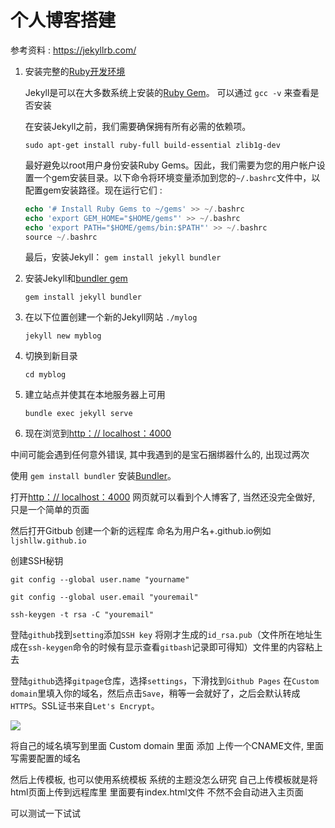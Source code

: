 # 							个人博客搭建 

参考资料	:	<https://jekyllrb.com/>

1. 安装完整的[Ruby开发环境](https://jekyllrb.com/docs/installation/)

   Jekyll是可以在大多数系统上安装的[Ruby Gem](https://jekyllrb.com/docs/ruby-101/#gems)。 可以通过 `gcc -v` 来查看是否安装

   

   在安装Jekyll之前，我们需要确保拥有所有必需的依赖项。

   ` sudo apt-get install ruby-full build-essential zlib1g-dev `

   最好避免以root用户身份安装Ruby Gems。因此，我们需要为您的用户帐户设置一个gem安装目录。以下命令将环境变量添加到您的`~/.bashrc`文件中，以配置gem安装路径。现在运行它们 : 

   ```php
   echo '# Install Ruby Gems to ~/gems' >> ~/.bashrc
   echo 'export GEM_HOME="$HOME/gems"' >> ~/.bashrc
   echo 'export PATH="$HOME/gems/bin:$PATH"' >> ~/.bashrc
   source ~/.bashrc
   ```

   最后，安装Jekyll： `gem install jekyll bundler` 

   

2. 安装Jekyll和[bundler ](https://jekyllrb.com/docs/ruby-101/#bundler)[gem](https://jekyllrb.com/docs/ruby-101/#gems) 

   ` gem install jekyll bundler `

   

3. 在以下位置创建一个新的Jekyll网站 `./mylog` 

   `jekyll new myblog` 

4. 切换到新目录

   `cd myblog` 

5. 建立站点并使其在本地服务器上可用

   ` bundle exec jekyll serve ` 

6. 现在浏览到[http：// localhost：4000](http://localhost:4000/)



中间可能会遇到任何意外错误, 其中我遇到的是宝石捆绑器什么的, 出现过两次  

使用 ` gem install bundler ` 安装[Bundler](https://rubygems.org/gems/bundler)。



打开[http：// localhost：4000](http://localhost:4000/) 网页就可以看到个人博客了, 当然还没完全做好, 只是一个简单的页面

然后打开Gitbub  创建一个新的远程库	 命名为用户名+.github.io例如`ljshllw.github.io` 



创建SSH秘钥

`git config --global user.name "yourname"` 

`git config --global user.email "youremail"`

`ssh-keygen -t rsa -C "youremail"` 

登陆`github`找到`setting`添加`SSH key` 将刚才生成的`id_rsa.pub`（文件所在地址生成在`ssh-keygen`命令的时候有显示查看`gitbash`记录即可得知）文件里的内容粘上去



登陆`github`选择`gitpage`仓库，选择`settings`，下滑找到`Github Pages` 在`Custom domain`里填入你的域名，然后点击`Save`，稍等一会就好了，之后会默认转成`HTTPS`。SSL证书来自`Let's Encrypt`。



![](https://img2018.cnblogs.com/blog/1425720/201905/1425720-20190509225543111-1134636955.png)

将自己的域名填写到里面 Custom domain 里面  添加  上传一个CNAME文件, 里面写需要配置的域名  



然后上传模板, 也可以使用系统模板 系统的主题没怎么研究   自己上传模板就是将html页面上传到远程库里 里面要有index.html文件   不然不会自动进入主页面  

可以测试一下试试 